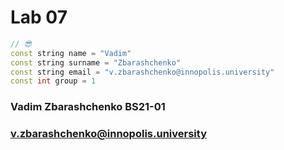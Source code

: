 # Lab 07

```cpp
// 😎
const string name = "Vadim"
const string surname = "Zbarashchenko"
const string email = "v.zbarashchenko@innopolis.university"
const int group = 1
```


### Vadim Zbarashchenko BS21-01
### v.zbarashchenko@innopolis.university

